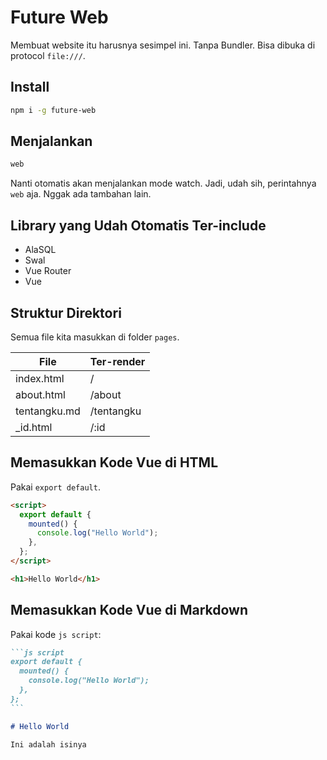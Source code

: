 # Future Web

Membuat website itu harusnya sesimpel ini. Tanpa Bundler. Bisa dibuka di protocol `file:///`.

## Install

```bash
npm i -g future-web
```

## Menjalankan

```bash
web
```

Nanti otomatis akan menjalankan mode watch. Jadi, udah sih, perintahnya `web` aja. Nggak ada tambahan lain.

## Library yang Udah Otomatis Ter-include

- AlaSQL
- Swal
- Vue Router
- Vue

## Struktur Direktori

Semua file kita masukkan di folder `pages`.

| File         | Ter-render |
| ------------ | ---------- |
| index.html   | /          |
| about.html   | /about     |
| tentangku.md | /tentangku |
| \_id.html    | /:id       |

## Memasukkan Kode Vue di HTML

Pakai `export default`.

```html
<script>
  export default {
    mounted() {
      console.log("Hello World");
    },
  };
</script>

<h1>Hello World</h1>
```

## Memasukkan Kode Vue di Markdown

Pakai kode `js script`:

````markdown
```js script
export default {
  mounted() {
    console.log("Hello World");
  },
};
```

# Hello World

Ini adalah isinya
````
